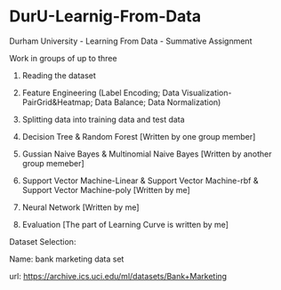 # DurU-Learnig-From-Data

Durham University - Learning From Data - Summative Assignment

Work in groups of up to three

1. Reading the dataset

2. Feature Engineering (Label Encoding; Data Visualization-PairGrid&Heatmap; Data Balance; Data Normalization)

3. Splitting data into training data and test data

4. Decision Tree & Random Forest [Written by one group member]

5. Gussian Naive Bayes & Multinomial Naive Bayes [Written by another group memeber]

6. Support Vector Machine-Linear & Support Vector Machine-rbf & Support Vector Machine-poly [Written by me]

7. Neural Network [Written by me]

8. Evaluation [The part of Learning Curve is written by me]


Dataset Selection:

Name: bank marketing data set 

url: https://archive.ics.uci.edu/ml/datasets/Bank+Marketing

